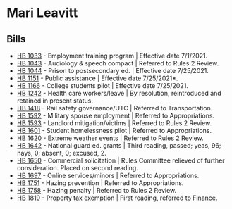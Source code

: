 # Mari Leavitt
## Bills
* [HB 1033](/bill/2021-22/hb/1033/) - Employment training program | Effective date 7/1/2021.
* [HB 1043](/bill/2021-22/hb/1043/) - Audiology & speech compact | Referred to Rules 2 Review.
* [HB 1044](/bill/2021-22/hb/1044/) - Prison to postsecondary ed. | Effective date 7/25/2021.
* [HB 1151](/bill/2021-22/hb/1151/) - Public assistance | Effective date 7/25/2021*.
* [HB 1166](/bill/2021-22/hb/1166/) - College students pilot | Effective date 7/25/2021.
* [HB 1242](/bill/2021-22/hb/1242/) - Health care workers/leave | By resolution, reintroduced and retained in present status.
* [HB 1418](/bill/2021-22/hb/1418/) - Rail safety governance/UTC | Referred to Transportation.
* [HB 1592](/bill/2021-22/hb/1592/) - Military spouse employment | Referred to Appropriations.
* [HB 1593](/bill/2021-22/hb/1593/) - Landlord mitigation/victims | Referred to Rules 2 Review.
* [HB 1601](/bill/2021-22/hb/1601/) - Student homelessness pilot | Referred to Appropriations.
* [HB 1620](/bill/2021-22/hb/1620/) - Extreme weather events | Referred to Rules 2 Review.
* [HB 1642](/bill/2021-22/hb/1642/) - National guard ed. grants | Third reading, passed; yeas, 96; nays, 0; absent, 0; excused, 2.
* [HB 1650](/bill/2021-22/hb/1650/) - Commercial solicitation | Rules Committee relieved of further consideration.  Placed on second reading.
* [HB 1697](/bill/2021-22/hb/1697/) - Online services/minors | Referred to Appropriations.
* [HB 1751](/bill/2021-22/hb/1751/) - Hazing prevention | Referred to Appropriations.
* [HB 1758](/bill/2021-22/hb/1758/) - Hazing penalty | Referred to Rules 2 Review.
* [HB 1819](/bill/2021-22/hb/1819/) - Property tax exemption | First reading, referred to Finance.
